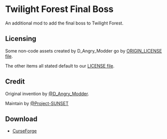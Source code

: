 # Twilight Forest Final Boss

An additional mod to add the final boss to Twilight Forest.

## Licensing

Some non-code assets created by D_Angry_Modder go by [ORIGIN_LICENSE file](ORIGIN_LICENSE).

The other items all stated default to our [LICENSE file](LICENSE).

## Credit

Original invention by [@D_Angry_Modder](https://www.curseforge.com/members/d_angry_modder/).

Maintain by [@Project-SUNSET](https://github.com/pSUNSET)

## Download

* [CurseForge](https://www.curseforge.com/minecraft/mc-mods/twilight-forest-final-boss)